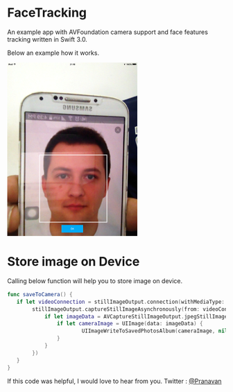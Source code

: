 # FaceTracking
An example app with AVFoundation camera support and face features tracking written in Swift 3.0.

Below an example how it works.

<img src="https://github.com/pranavansp/FaceTracking/blob/master/app_example_track.PNG" width="300">


# Store image on Device
Calling below function will help you to store image on device.
```swift
func saveToCamera() {
   if let videoConnection = stillImageOutput.connection(withMediaType: AVMediaTypeVideo) {
        stillImageOutput.captureStillImageAsynchronously(from: videoConnection, completionHandler: { (CMSampleBuffer, Error) in
            if let imageData = AVCaptureStillImageOutput.jpegStillImageNSDataRepresentation(CMSampleBuffer) {
                if let cameraImage = UIImage(data: imageData) {
                        UIImageWriteToSavedPhotosAlbum(cameraImage, nil, nil, nil)
                }
            }
        })
   }
}
```  
    
If this code was helpful, I would love to hear from you.
Twitter : [@Pranavan](http://twitter.com/ImPrana) <br/>
